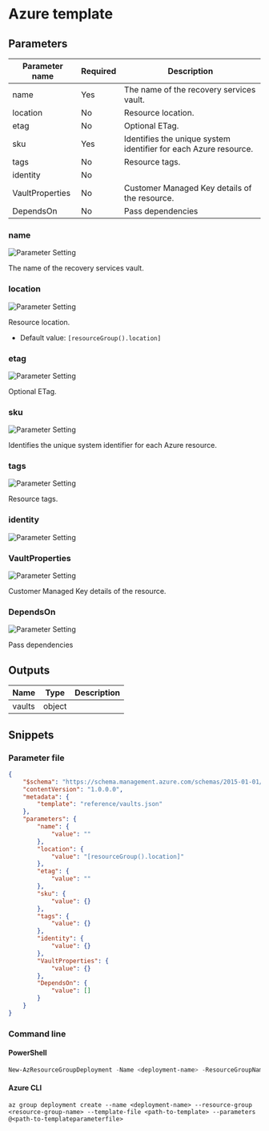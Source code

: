 # Azure template

## Parameters

Parameter name | Required | Description
-------------- | -------- | -----------
name           | Yes      | The name of the recovery services vault.
location       | No       | Resource location.
etag           | No       | Optional ETag.
sku            | Yes      | Identifies the unique system identifier for each Azure resource.
tags           | No       | Resource tags.
identity       | No       |
VaultProperties | No       | Customer Managed Key details of the resource.
DependsOn      | No       | Pass dependencies

### name

![Parameter Setting](https://img.shields.io/badge/parameter-required-orange?style=flat-square)

The name of the recovery services vault.

### location

![Parameter Setting](https://img.shields.io/badge/parameter-optional-green?style=flat-square)

Resource location.

- Default value: `[resourceGroup().location]`

### etag

![Parameter Setting](https://img.shields.io/badge/parameter-optional-green?style=flat-square)

Optional ETag.

### sku

![Parameter Setting](https://img.shields.io/badge/parameter-required-orange?style=flat-square)

Identifies the unique system identifier for each Azure resource.

### tags

![Parameter Setting](https://img.shields.io/badge/parameter-optional-green?style=flat-square)

Resource tags.

### identity

![Parameter Setting](https://img.shields.io/badge/parameter-optional-green?style=flat-square)



### VaultProperties

![Parameter Setting](https://img.shields.io/badge/parameter-optional-green?style=flat-square)

Customer Managed Key details of the resource.

### DependsOn

![Parameter Setting](https://img.shields.io/badge/parameter-optional-green?style=flat-square)

Pass dependencies

## Outputs

Name | Type | Description
---- | ---- | -----------
vaults | object |

## Snippets

### Parameter file

```json
{
    "$schema": "https://schema.management.azure.com/schemas/2015-01-01/deploymentParameters.json#",
    "contentVersion": "1.0.0.0",
    "metadata": {
        "template": "reference/vaults.json"
    },
    "parameters": {
        "name": {
            "value": ""
        },
        "location": {
            "value": "[resourceGroup().location]"
        },
        "etag": {
            "value": ""
        },
        "sku": {
            "value": {}
        },
        "tags": {
            "value": {}
        },
        "identity": {
            "value": {}
        },
        "VaultProperties": {
            "value": {}
        },
        "DependsOn": {
            "value": []
        }
    }
}
```

### Command line

#### PowerShell

```powershell
New-AzResourceGroupDeployment -Name <deployment-name> -ResourceGroupName <resource-group-name> -TemplateFile <path-to-template> -TemplateParameterFile <path-to-templateparameter>
```

#### Azure CLI

```text
az group deployment create --name <deployment-name> --resource-group <resource-group-name> --template-file <path-to-template> --parameters @<path-to-templateparameterfile>
```
